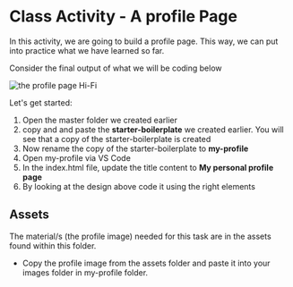 # Class Activity - A profile Page

In this activity, we are going to build a profile page. This way, we can put into practice what we have learned so far.

Consider the final output of what we will be coding below

![the profile page Hi-Fi]()

Let's get started:

1. Open the master folder we created earlier
2. copy and and paste the **starter-boilerplate** we created earlier. You will see that a copy of the starter-boilerplate is created
3. Now rename the copy of the starter-boilerplate to **my-profile**
4. Open my-profile via VS Code
5. In the index.html file, update the title content to **My personal profile page**
6. By looking at the design above code it using the right elements

## Assets

The material/s (the profile image) needed for this task are in the assets found within this folder.

- Copy the profile image from the assets folder and paste it into your images folder in my-profile folder.